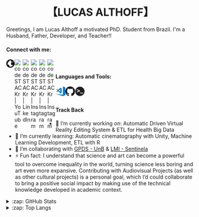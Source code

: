 <h1 align="center"> 【LUCAS ALTHOFF】</h1>
<p align="center">

Greetings, I am Lucas Althoff a motivated PhD. Student from Brazil. 
I'm a Husband, Father, Developer, and Teacher!!
</p>

#### Connect with me:
[<img align="left" alt="codeSTACKr.com" width="22px" src="https://raw.githubusercontent.com/iconic/open-iconic/master/svg/globe.svg" />][website]
[<img align="left" alt="codeSTACKr | YouTube" width="22px" src="https://cdn.jsdelivr.net/npm/simple-icons@v3/icons/gmail.svg" />][email]
[<img align="left" alt="codeSTACKr | LinkedIn" width="22px" src="https://cdn.jsdelivr.net/npm/simple-icons@v3/icons/linkedin.svg" />][linkedin]
[<img align="left" alt="codeSTACKr | Instagram" width="22px" src="https://cdn.jsdelivr.net/npm/simple-icons@v3/icons/researchgate.svg" />][researchgate]
[<img align="left" alt="codeSTACKr | Instagram" width="22px" src="https://cdn.jsdelivr.net/npm/simple-icons@v3/icons/orcid.svg" />][orcid]
[<img align="left" alt="codeSTACKr | Instagram" width="22px" src="https://cdn.jsdelivr.net/npm/simple-icons@v3/icons/googlescholar.svg" />][googlescholar] <br/>

#### Languages and Tools:

<img align="left" alt="Visual Studio Code" width="26px" src="https://raw.githubusercontent.com/github/explore/80688e429a7d4ef2fca1e82350fe8e3517d3494d/topics/visual-studio-code/visual-studio-code.png" />
<img align="left" alt="GitHub" width="26px" src="https://raw.githubusercontent.com/github/explore/78df643247d429f6cc873026c0622819ad797942/topics/github/github.png" />
<img align="left" alt="Terminal" width="26px" src="https://raw.githubusercontent.com/github/explore/80688e429a7d4ef2fca1e82350fe8e3517d3494d/topics/terminal/terminal.png" /> <br/><br/>


#### Track Back

- 🔭 I’m currently working on: Automatic Driven Virtual Reality Editing System & ETL for Health Big Data 
- 🌱 I’m currently learning: Automatic cinematography with Unity, Machine Learning Development, ETL with R  
- 👯 I’m collaborating with [GPDS - UnB](http://www.gpds.ene.unb.br/) & [LMI - Sentinela](http://www.lmi-sentinela.unb.br/)
- ⚡ Fun fact: I understand that science and art can become a powerful tool to overcome inequality in the world, turning science less boring and art even more expansive. Contributing with Audiovisual Projects (as well as other cultural projects) is a personal goal, which I’d could collaborate to bring a positive social impact by making use of the technical knowledge developed in academic context.

</details>

<details>
  <summary>:zap: GitHub Stats</summary>

  <img align="left" alt="Lucas's GitHub Stats" src="https://github-readme-stats.vercel.app/api?username=lucas-althoff&show_icons=true&hide_border=true" />

</details>

<details>
  <summary>:zap: Top Langs</summary>

  <img align="left" alt="Lucas's GitHub Stats" src="https://github-readme-stats.vercel.app/api/top-langs/?username=lucas-althoff&layout=compact" />

</details>

[orcid]: https://orcid.org/0000-0002-3387-9686
[researchgate]: https://www.researchgate.net/profile/Lucas-Althoff
[googlescholar]: https://scholar.google.com.br/citations?hl=pt-BR&user=POn52SkAAAAJ
[website]: https://lucas-althoff.github.io/
[email]: https://ls.althoff@gmail.com
[linkedin]: https://www.linkedin.com/in//lucas-althoff-747451151
